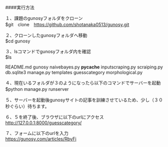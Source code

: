 ####実行方法

１、課題のgunosyフォルダをクローン  
$git　clone　https://github.com/shotanaka0513/gunosy.git  
  
２、クローンしたgunosyフォルダへ移動  
$cd gunosy    

３、lsコマンドでgunosyフォルダ内を確認  
$ls 
  
README.md		gunosy			naivebayes.py
__pycache__		inputscraping.py	scraiping.py
db.sqlite3		manage.py		templates
guesscategory		morphological.py

４、現在いるフォルダが３のようになったら以下のコマンドでサーバーを起動  
$python manage.py runserver　　

５、サーバーを起動後gunosyサイトの記事を訓練させているため、少し（３０秒ぐらい）待ちます。  

６、５を終了後、ブラウザに以下のurlにアクセス  
http://127.0.0.1:8000/guesscategory/

７、フォームに以下のurlを入力  
https://gunosy.com/articles/RbyFi
